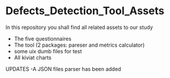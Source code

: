 # Defects_Detection_Tool_Assets

In this repository you shall find all related assets to our study
  - The five questionnaires
  - The tool (2 packages: pareser and metrics calculator)
  - some uix dumb files for test
  - All kiviat charts
  
  UPDATES
  -A JSON files parser has been added
